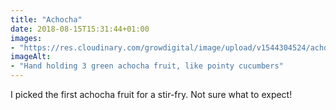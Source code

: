 ```yaml
---
title: "Achocha"
date: 2018-08-15T15:31:44+01:00
images: 
- "https://res.cloudinary.com/growdigital/image/upload/v1544304524/achocha-43330074774.jpg"
imageAlt: 
- "Hand holding 3 green achocha fruit, like pointy cucumbers"
---
```


I picked the first achocha fruit for a stir-fry. Not sure what to expect!
